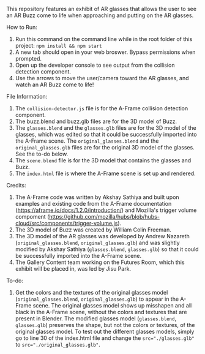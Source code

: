 This repository features an exhibit of AR glasses that allows the user to see an AR Buzz come to life when approaching and putting on the AR glasses. 

How to Run: 
1. Run this command on the command line while in the root folder of this project: `npm install && npm start`
2. A new tab should open in your web broswer. Bypass permissions when prompted. 
3. Open up the developer console to see output from the collision detection component.
4. Use the arrows to move the user/camera toward the AR glasses, and watch an AR Buzz come to life! 

File Information: 
1. The `collision-detector.js` file is for the A-Frame collision detection component. 
2. The buzz.blend and buzz.glb files are for the 3D model of Buzz. 
3. The `glasses.blend` and the `glasses.glb` files are for the 3D model of the glasses, which was edited so that it could be successfully imported into the A-Frame scene. The `original_glasses.blend` and the `original_glasses.glb` files are for the original 3D model of the glasses. See the to-do below. 
4. The `scene.blend` file is for the 3D model that contains the glasses and Buzz. 
5. The `index.html` file is where the A-Frame scene is set up and rendered. 

Credits: 
1. The A-Frame code was written by Akshay Sathiya and built upon examples and existing code from the A-Frame documentation (https://aframe.io/docs/1.2.0/introduction/) and Mozilla's trigger volume compoment (https://github.com/mozilla/hubs/blob/hubs-cloud/src/components/trigger-volume.js). 
2. The 3D model of Buzz was created by William Colin Freeman. 
3. The 3D model of the AR glasses was developed by Andrew Nazareth (`original_glasses.blend`, `original_glasses.glb`) and was slightly modified by Akshay Sathiya (`glasses.blend`, `glasses.glb`) so that it could be successfully imported into the A-Frame scene.  
4. The Gallery Content team working on the Futures Room, which this exhibit will be placed in, was led by Jisu Park. 

To-do: 
1. Get the colors and the textures of the original glasses model (`original_glasses.blend`, `original_glasses.glb`) to appear in the A-Frame scene. The original glasses model shows up misshapen and all black in the A-Frame scene, without the colors and textures that are present in Blender. The modified glasses model (`glasses.blend`, `glasses.glb`) preserves the shape, but not the colors or textures, of the original glasses model. To test out the different glasses models, simply go to line 30 of the index.html file and change the `src="./glasses.glb"` to `src="./original_glasses.glb"`.